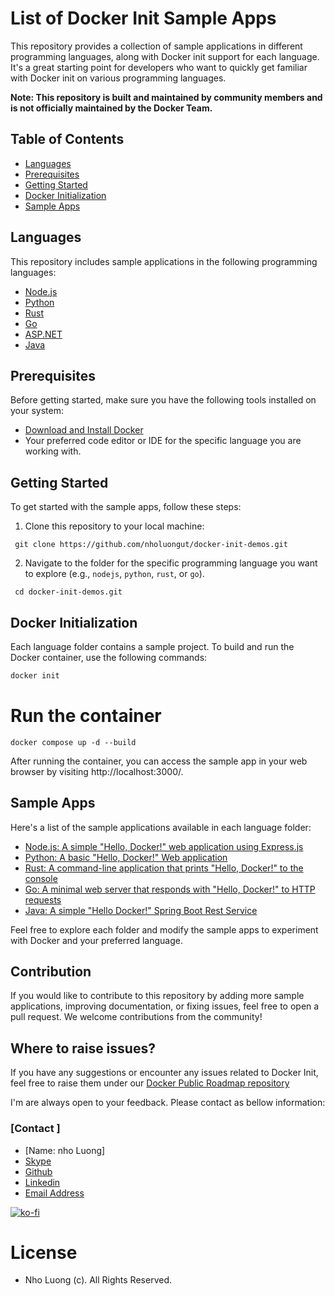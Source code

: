 # List of Docker Init Sample Apps

This repository provides a collection of sample applications in different programming languages, along with Docker init support for each language. It's a great starting point for developers who want to quickly get familiar with Docker init on various programming languages.

**Note: This repository is built and maintained by community members and is not officially maintained by the Docker Team.**

## Table of Contents

- [Languages](#languages)
- [Prerequisites](#prerequisites)
- [Getting Started](#getting-started)
- [Docker Initialization](#docker-initialization)
- [Sample Apps](#sample-apps)

## Languages

This repository includes sample applications in the following programming languages:

- [Node.js](./node)
- [Python](./python)
- [Rust](./rust)
- [Go](./go)
- [ASP.NET](./dotnet)
- [Java](./java)

## Prerequisites

Before getting started, make sure you have the following tools installed on your system:

- [Download and Install Docker](https://www.docker.com/products/docker-desktop/)
- Your preferred code editor or IDE for the specific language you are working with.

## Getting Started

To get started with the sample apps, follow these steps:

1. Clone this repository to your local machine:

```
 git clone https://github.com/nholuongut/docker-init-demos.git
```

2. Navigate to the folder for the specific programming language you want to explore (e.g., `nodejs`, `python`, `rust`, or `go`).

```
 cd docker-init-demos.git
```

## Docker Initialization

Each language folder contains a sample project. To build and run the Docker container, use the following commands:

```bash
docker init
```

# Run the container
```
docker compose up -d --build
```

After running the container, you can access the sample app in your web browser by visiting http://localhost:3000/.

## Sample Apps

Here's a list of the sample applications available in each language folder:

- [Node.js: A simple "Hello, Docker!" web application using Express.js](./node)
- [Python: A basic "Hello, Docker!" Web application](./python)
- [Rust: A command-line application that prints "Hello, Docker!" to the console](./rust)
- [Go: A minimal web server that responds with "Hello, Docker!" to HTTP requests](./go)
- [Java: A simple "Hello Docker!" Spring Boot Rest Service](./java)


Feel free to explore each folder and modify the sample apps to experiment with Docker and your preferred language.

## Contribution

If you would like to contribute to this repository by adding more sample applications, improving documentation, or fixing issues, feel free to open a pull request. We welcome contributions from the community!

## Where to raise issues?


If you have any suggestions or encounter any issues related to Docker Init, feel free to raise them under our [Docker Public Roadmap repository](https://github.com/docker/roadmap)

I'm are always open to your feedback.  Please contact as bellow information:
### [Contact ]
* [Name: nho Luong]
* [Skype](luongutnho_skype)
* [Github](https://github.com/nholuongut/)
* [Linkedin](https://www.linkedin.com/in/nholuong/)
* [Email Address](luongutnho@hotmail.com) 

[![ko-fi](https://ko-fi.com/img/githubbutton_sm.svg)](https://ko-fi.com/nholuong)

# License
* Nho Luong (c). All Rights Reserved.


